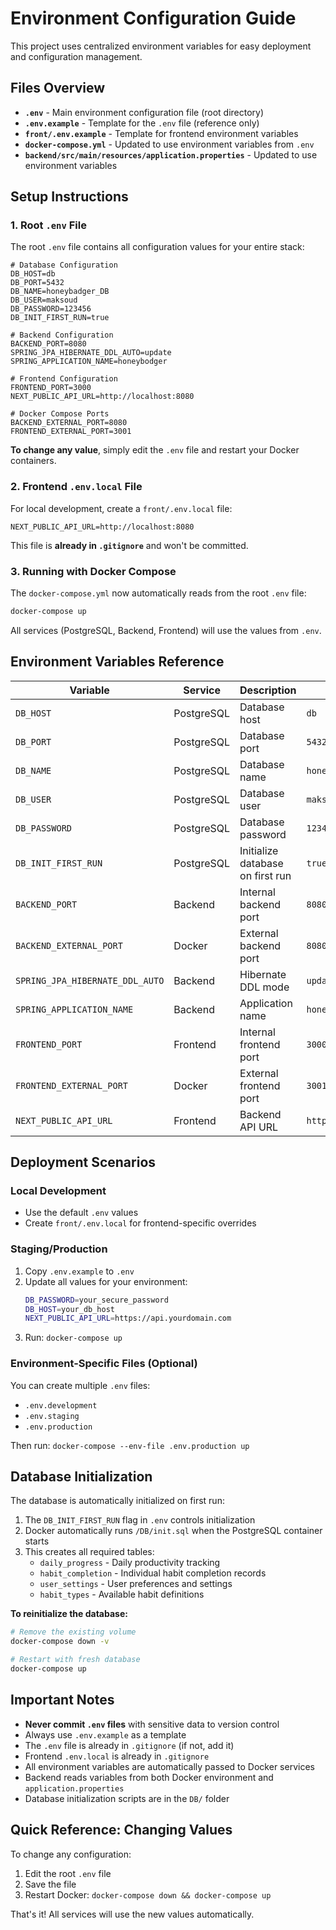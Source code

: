 # Environment Configuration Guide

This project uses centralized environment variables for easy deployment and configuration management.

## Files Overview

- **`.env`** - Main environment configuration file (root directory)
- **`.env.example`** - Template for the `.env` file (reference only)
- **`front/.env.example`** - Template for frontend environment variables
- **`docker-compose.yml`** - Updated to use environment variables from `.env`
- **`backend/src/main/resources/application.properties`** - Updated to use environment variables

## Setup Instructions

### 1. Root `.env` File

The root `.env` file contains all configuration values for your entire stack:

```env
# Database Configuration
DB_HOST=db
DB_PORT=5432
DB_NAME=honeybadger_DB
DB_USER=maksoud
DB_PASSWORD=123456
DB_INIT_FIRST_RUN=true

# Backend Configuration
BACKEND_PORT=8080
SPRING_JPA_HIBERNATE_DDL_AUTO=update
SPRING_APPLICATION_NAME=honeybodger

# Frontend Configuration
FRONTEND_PORT=3000
NEXT_PUBLIC_API_URL=http://localhost:8080

# Docker Compose Ports
BACKEND_EXTERNAL_PORT=8080
FRONTEND_EXTERNAL_PORT=3001
```

**To change any value**, simply edit the `.env` file and restart your Docker containers.

### 2. Frontend `.env.local` File

For local development, create a `front/.env.local` file:

```env
NEXT_PUBLIC_API_URL=http://localhost:8080
```

This file is **already in `.gitignore`** and won't be committed.

### 3. Running with Docker Compose

The `docker-compose.yml` now automatically reads from the root `.env` file:

```bash
docker-compose up
```

All services (PostgreSQL, Backend, Frontend) will use the values from `.env`.

## Environment Variables Reference

| Variable | Service | Description | Default |
|----------|---------|-------------|---------|
| `DB_HOST` | PostgreSQL | Database host | `db` |
| `DB_PORT` | PostgreSQL | Database port | `5432` |
| `DB_NAME` | PostgreSQL | Database name | `honeybadger_DB` |
| `DB_USER` | PostgreSQL | Database user | `maksoud` |
| `DB_PASSWORD` | PostgreSQL | Database password | `123456` |
| `DB_INIT_FIRST_RUN` | PostgreSQL | Initialize database on first run | `true` |
| `BACKEND_PORT` | Backend | Internal backend port | `8080` |
| `BACKEND_EXTERNAL_PORT` | Docker | External backend port | `8080` |
| `SPRING_JPA_HIBERNATE_DDL_AUTO` | Backend | Hibernate DDL mode | `update` |
| `SPRING_APPLICATION_NAME` | Backend | Application name | `honeybodger` |
| `FRONTEND_PORT` | Frontend | Internal frontend port | `3000` |
| `FRONTEND_EXTERNAL_PORT` | Docker | External frontend port | `3001` |
| `NEXT_PUBLIC_API_URL` | Frontend | Backend API URL | `http://localhost:8080` |

## Deployment Scenarios

### Local Development
- Use the default `.env` values
- Create `front/.env.local` for frontend-specific overrides

### Staging/Production
1. Copy `.env.example` to `.env`
2. Update all values for your environment:
   ```bash
   DB_PASSWORD=your_secure_password
   DB_HOST=your_db_host
   NEXT_PUBLIC_API_URL=https://api.yourdomain.com
   ```
3. Run: `docker-compose up`

### Environment-Specific Files (Optional)
You can create multiple `.env` files:
- `.env.development`
- `.env.staging`
- `.env.production`

Then run: `docker-compose --env-file .env.production up`

## Database Initialization

The database is automatically initialized on first run:

1. The `DB_INIT_FIRST_RUN` flag in `.env` controls initialization
2. Docker automatically runs `/DB/init.sql` when the PostgreSQL container starts
3. This creates all required tables:
   - `daily_progress` - Daily productivity tracking
   - `habit_completion` - Individual habit completion records
   - `user_settings` - User preferences and settings
   - `habit_types` - Available habit definitions

**To reinitialize the database:**

```bash
# Remove the existing volume
docker-compose down -v

# Restart with fresh database
docker-compose up
```

## Important Notes

- **Never commit `.env` files** with sensitive data to version control
- Always use `.env.example` as a template
- The `.env` file is already in `.gitignore` (if not, add it)
- Frontend `.env.local` is already in `.gitignore`
- All environment variables are automatically passed to Docker services
- Backend reads variables from both Docker environment and `application.properties`
- Database initialization scripts are in the `DB/` folder

## Quick Reference: Changing Values

To change any configuration:

1. Edit the root `.env` file
2. Save the file
3. Restart Docker: `docker-compose down && docker-compose up`

That's it! All services will use the new values automatically.
